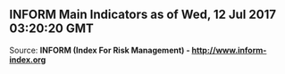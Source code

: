 ## INFORM Main Indicators as of Wed, 12 Jul 2017 03:20:20 GMT

Source: **INFORM (Index For Risk Management) - http://www.inform-index.org**
